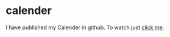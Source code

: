 # calender

 I have published my Calender in github.
 To watch just [click me](https://jerald-joyson.github.io/calender/). 